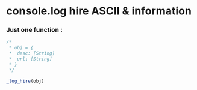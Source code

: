 # console.log hire ASCII & information

### Just one function :

```javascript
/*
 * obj = {
 *  desc: [String]
 *  url: [String]
 * }
 */

_log_hire(obj)
```
